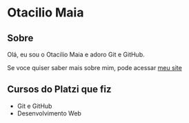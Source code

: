 # Otacilio Maia

## Sobre

Olá, eu sou o Otacilio Maia e adoro Git e GitHub.

Se voce quiser saber mais sobre mim, pode acessar [meu site](www.otaciliomaia.com)

## Cursos do Platzi que fiz

- Git e GitHub
- Desenvolvimento Web

